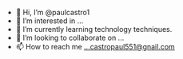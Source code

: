 - 👋 Hi, I’m @paulcastro1
- 👀 I’m interested in ...
- 🌱 I’m currently learning technology techniques.
- 💞️ I’m looking to collaborate on ...
- 📫 How to reach me ...castropaul551@gnail.com

<!---
paulcastro1/paulcastro1 is a ✨ special ✨ repository because its `README.md` (this file) appears on your GitHub profile.
You can click the Preview link to take a look at your changes.
--->
